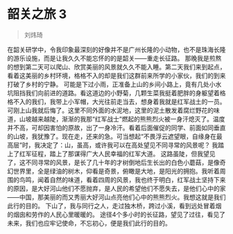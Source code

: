 # 韶关之旅 3

> 刘炜琦

在韶关研学中，令我印象最深刻的好像并不是广州长隆的小动物，也不是珠海长隆的游乐设施，而是让我久久不能忘怀的的是韶关——重走长征路。
那晚我是煎熬的想到第二天可以爬山、欣赏美丽的风景就久久不能入睡。第二天我们来到起点，看着这美丽的乡村环境，格格不入的却是我们这群前来所学的小家伙，我们的到来打破了乡村的宁静。
可能是下过小雨，正准备上山的乡间小路上，竟有几处小水坑阻挡我们向前进的道路。看这道边的小野菊，几颗生菜我挺着肥胖的身躯望着格格不入的我们，我带上小军帽，大光往前走当去，想身着我就是红军战土的一员。可刚上山我就后悔了。这里不同外面的水泥地，这里的泥土散发着腐烂野花的味道，山坡越来越陡，渐渐的我那“红军战士”燃起的熊熊烈火被一身汗熄灭了。温度并不高，可却因害怕的原故，出了一身冷汗。看着后面催促的同学、前面如同垂直的山坡，我犹豫了。现在走，还来的急。可当想起“不畏浮云遮望眼，自缘身在最高层”时，我决定了：山，虽高，或许我可以在高处望见不同寻常的风景呢？
我踏上了红军征程，踏上了那谋得广大人民幸福的红军大道。
这路虽陡，但我望见了，这不同寻常的风景，是长了几十年的才树倒地后生长出的白色小蘑菇，是像奇幻世界里，全是绿油的树木，仰看是奇景，俯瞰是大地，是阳光的拥抱。我听着周围的鸟鸣，闻着自然的味道，看着四周的风景，我也终于明白，红军战土坚持下来的原因，是大好河山他们不愿抛弃，是人民的希望他们不愿失去，是他们心中的家——中国，那美丽的而又秀丽大好河山点亮他们心中的熊熊烈火。我想这就是我们此行的目的。
下山了，我与同行之人，走过独木桥，跨过小溪，看到远处冒着烟的烟囱和劳作的人民心里暖暖的。
途径4个多小时的长征路，望见了过往，看见了未来，我们也应牢记使命，不忘初心，便是我们此行的目的。
